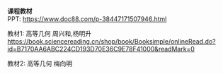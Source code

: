 **课程教材**  
PPT: https://www.doc88.com/p-38447171507946.html

教材1: 高等几何 周兴和,杨明升  
https://book.sciencereading.cn/shop/book/Booksimple/onlineRead.do?id=B7170AA6ABC224CD193D70E36C9E78F41000&readMark=0

教材2: 高等几何 梅向明  
